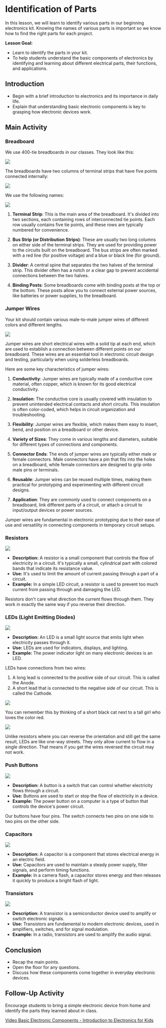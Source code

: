 # Identification of Parts

In this lesson, we will learn to identify various parts in our beginning electronics kit.
Knowing the names of various parts is important so we know how to find
the right parts for each project.

**Lesson Goal:**

* Learn to identify the parts in your kit.
* To help students understand the basic components of electronics by identifying and learning about different electrical parts, their functions, and applications.

## Introduction

- Begin with a brief introduction to electronics and its importance in daily life.
- Explain that understanding basic electronic components is key to grasping how electronic devices work.

## Main Activity

### Breadboard

We use 400-tie breadboards in our classes.  They look like this:

![](../img/breadboard.png)

The breadboards have two columns of terminal strips that have
five points connected internally:

![](../img/breadboard-connections.png)

We use the following names:

![](../img/breadboard-names.png)

1.  **Terminal Strip**: This is the main area of the breadboard. It's divided into two sections, each containing rows of interconnected tie points. Each row usually contains five tie points, and these rows are typically numbered for convenience.

2.  **Bus Strip (or Distribution Strips)**: These are usually two long columns on either side of the terminal strips. They are used for providing power to the circuits built on the breadboard. The bus strips are often marked with a red line (for positive voltage) and a blue or black line (for ground).

3.  **Divider**: A central spine that separates the two halves of the terminal strip. This divider often has a notch or a clear gap to prevent accidental connections between the two halves.

4.  **Binding Posts**: Some breadboards come with binding posts at the top or the bottom. These posts allow you to connect external power sources, like batteries or power supplies, to the breadboard.

### Jumper Wires

Your kit should contain various male-to-male jumper wires of different colors and different lengths.

![](../img/jumper-wires.png)

Jumper wires are short electrical wires with a solid tip at each end, which are used to establish a connection between different points on our breadboard. 
These wires are an essential tool in electronic circuit design and testing, 
particularly when using solderless breadboards.

Here are some key characteristics of jumper wires:

1.  **Conductivity**: Jumper wires are typically made of a conductive core material, often copper, which is known for its good electrical conductivity.

2.  **Insulation**: The conductive core is usually covered with insulation to prevent unintended electrical contacts and short circuits. This insulation is often color-coded, which helps in circuit organization and troubleshooting.

3.  **Flexibility**: Jumper wires are flexible, which makes them easy to insert, bend, and position on a breadboard or other device.

4.  **Variety of Sizes**: They come in various lengths and diameters, suitable for different types of connections and components.

5.  **Connector Ends**: The ends of jumper wires are typically either male or female connectors. Male connectors have a pin that fits into the holes on a breadboard, while female connectors are designed to grip onto male pins or terminals.

6.  **Reusable**: Jumper wires can be reused multiple times, making them practical for prototyping and experimenting with different circuit designs.

7.  **Application**: They are commonly used to connect components on a breadboard, link different parts of a circuit, or attach a circuit to input/output devices or power sources.

Jumper wires are fundamental in electronic prototyping due to their ease of use and versatility in connecting components in temporary circuit setups.

### Resistors

![](../img/resistors.jpeg)

- **Description:** A resistor is a small component that controls the flow of electricity in a circuit. It's typically a small, cylindrical part with colored bands that indicate its resistance value.
- **Use:** It's used to limit the amount of current passing through a part of a circuit.
- **Example:** In a simple LED circuit, a resistor is used to prevent too much current from passing through and damaging the LED.

Resistors don't care what direction the current flows through them.  They work
in exactly the same way if you reverse their direction.

### LEDs (Light Emitting Diodes)

![](../img/leds.png)

- **Description:** An LED is a small light source that emits light when electricity passes through it.
- **Use:** LEDs are used for indicators, displays, and lighting.
- **Example:** The power indicator light on many electronic devices is an LED.

LEDs have connections from two wires:

1. A long lead is connected to the positive side of our circuit.  This is called the Anode.
2. A short lead that is connected to the negative side of our circuit.  This
is called the Cathode.

![](../img/led-annode-cathode.png)

You can remember this by thinking of a short black cat next to a tall girl who loves the color red.

![](../img/led-annode-cathode-2.png)

Unlike resistors where you can reverse the orientation and still get the same result, LEDs are like one-way streets.  They only allow current to flow in a single direction.
That means if you get the wires reversed the circuit may not work.

### Push Buttons

![](../img/momentary-switch-button.png)

- **Description:** A button is a switch that can control whether electricity flows through a circuit.
- **Use:** Buttons are used to start or stop the flow of electricity in a device.
- **Example:** The power button on a computer is a type of button that controls the device's power circuit.

Our buttons have four pins.  The switch connects two pins on one side to two pins on the other side.

### Capacitors

![](../img/capacitors.jpeg)

- **Description:** A capacitor is a component that stores electrical energy in an electric field.
- **Use:** Capacitors are used to maintain a steady power supply, filter signals, and perform timing functions.
- **Example:** In a camera flash, a capacitor stores energy and then releases it quickly to produce a bright flash of light.

### Transistors

![](../img/transistor.png)

- **Description:** A transistor is a semiconductor device used to amplify or switch electronic signals.
- **Use:** Transistors are fundamental to modern electronic devices, used in amplifiers, switches, and for signal modulation.
- **Example:** In a radio, transistors are used to amplify the audio signal.

## Conclusion
- Recap the main points.
- Open the floor for any questions.
- Discuss how these components come together in everyday electronic devices.

## Follow-Up Activity
Encourage students to bring a simple electronic device from home and identify the parts they learned about in class.


[Video Basic Electronic Components - Introduction to Electronics for Kids](https://www.youtube.com/watch?v=rQkE38HTQzw)